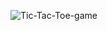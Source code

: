 
![Tic-Tac-Toe-game](https://github.com/user-attachments/assets/fda7ad56-c989-4009-8d51-54ecd0c2de4c)

